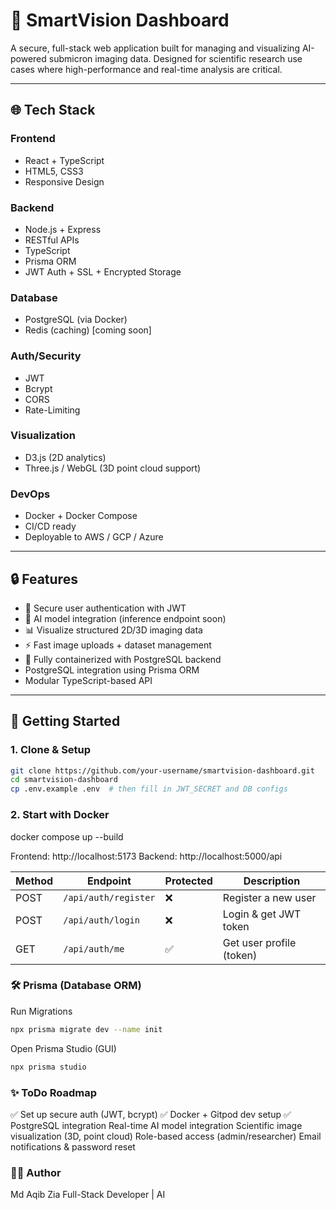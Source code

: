 # 🧠 SmartVision Dashboard

A secure, full-stack web application built for managing and visualizing AI-powered submicron imaging data. Designed for scientific research use cases where high-performance and real-time analysis are critical.

---

## 🌐 Tech Stack

### Frontend
- React + TypeScript
- HTML5, CSS3
- Responsive Design

### Backend
- Node.js + Express
- RESTful APIs
- TypeScript
- Prisma ORM
- JWT Auth + SSL + Encrypted Storage

### Database
- PostgreSQL (via Docker)
- Redis (caching) [coming soon]

### Auth/Security
- JWT
- Bcrypt
- CORS
- Rate-Limiting

### Visualization
- D3.js (2D analytics)
- Three.js / WebGL (3D point cloud support)

### DevOps
- Docker + Docker Compose
- CI/CD ready
- Deployable to AWS / GCP / Azure

---

## 🔒 Features

- 🔐 Secure user authentication with JWT
- 🧠 AI model integration (inference endpoint soon)
- 📊 Visualize structured 2D/3D imaging data
- ⚡ Fast image uploads + dataset management
- 🐳 Fully containerized with PostgreSQL backend
- PostgreSQL integration using Prisma ORM
- Modular TypeScript-based API

---

## 🚀 Getting Started

### 1. Clone & Setup
```bash
git clone https://github.com/your-username/smartvision-dashboard.git
cd smartvision-dashboard
cp .env.example .env  # then fill in JWT_SECRET and DB configs
```

### 2. Start with Docker

docker compose up --build

Frontend: http://localhost:5173
Backend: http://localhost:5000/api

| Method | Endpoint             | Protected | Description              |
| ------ | -------------------- | --------- | ------------------------ |
| POST   | `/api/auth/register` | ❌         | Register a new user      |
| POST   | `/api/auth/login`    | ❌         | Login & get JWT token    |
| GET    | `/api/auth/me`       | ✅         | Get user profile (token) |

### 🛠️ Prisma (Database ORM)
Run Migrations

```bash
npx prisma migrate dev --name init
```

Open Prisma Studio (GUI)

```bash
npx prisma studio
```



### ✨ ToDo Roadmap
✅  Set up secure auth (JWT, bcrypt)
✅  Docker + Gitpod dev setup
✅ PostgreSQL integration
Real-time AI model integration
Scientific image visualization (3D, point cloud)
Role-based access (admin/researcher)
Email notifications & password reset


### 🧑‍💻 Author
Md Aqib Zia
Full-Stack Developer | AI